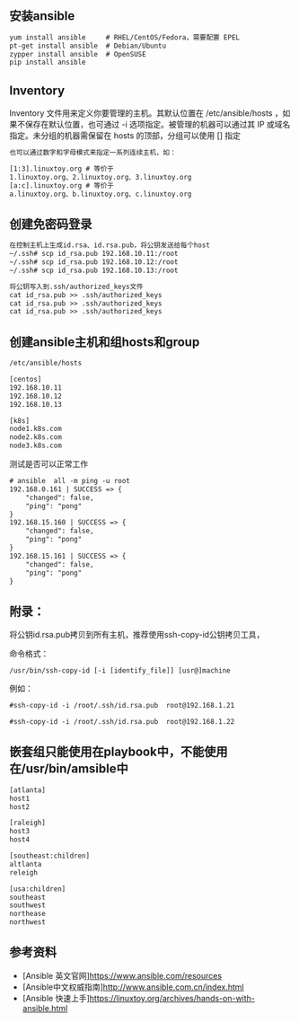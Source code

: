 安装ansible
---
```txt
yum install ansible     # RHEL/CentOS/Fedora，需要配置 EPEL
pt-get install ansible  # Debian/Ubuntu
zypper install ansible  # OpenSUSE
pip install ansible
```
Inventory
---
Inventory 文件用来定义你要管理的主机。其默认位置在 /etc/ansible/hosts ，如果不保存在默认位置，也可通过 -i 选项指定。被管理的机器可以通过其 IP 或域名指定。未分组的机器需保留在 hosts 的顶部，分组可以使用 [] 指定
``` txt
也可以通过数字和字母模式来指定一系列连续主机，如：

[1:3].linuxtoy.org # 等价于
1.linuxtoy.org、2.linuxtoy.org、3.linuxtoy.org  
[a:c].linuxtoy.org # 等价于
a.linuxtoy.org、b.linuxtoy.org、c.linuxtoy.org
```

创建免密码登录
---
``` txt
在控制主机上生成id.rsa、id.rsa.pub，将公钥发送给每个host
~/.ssh# scp id_rsa.pub 192.168.10.11:/root
~/.ssh# scp id_rsa.pub 192.168.10.12:/root
~/.ssh# scp id_rsa.pub 192.168.10.13:/root

将公钥写入到.ssh/authorized_keys文件
cat id_rsa.pub >> .ssh/authorized_keys
cat id_rsa.pub >> .ssh/authorized_keys
cat id_rsa.pub >> .ssh/authorized_keys
```

创建ansible主机和组hosts和group
---
``` txt
/etc/ansible/hosts 

[centos]
192.168.10.11
192.168.10.12
192.168.10.13

[k8s]
node1.k8s.com
node2.k8s.com
node3.k8s.com
```
测试是否可以正常工作

``` txt
# ansible  all -m ping -u root
192.168.0.161 | SUCCESS => {
    "changed": false, 
    "ping": "pong"
}
192.168.15.160 | SUCCESS => {
    "changed": false, 
    "ping": "pong"
}
192.168.15.161 | SUCCESS => {
    "changed": false, 
    "ping": "pong"
}
```

附录：
---

将公钥id.rsa.pub拷贝到所有主机，推荐使用ssh-copy-id公钥拷贝工具，

命令格式：

```shell
/usr/bin/ssh-copy-id [-i [identify_file]] [usr@]machine
```
例如：

```txt
#ssh-copy-id -i /root/.ssh/id.rsa.pub  root@192.168.1.21

#ssh-copy-id -i /root/.ssh/id.rsa.pub  root@192.168.1.22
```

嵌套组只能使用在playbook中，不能使用在/usr/bin/amsible中
---

```txt
[atlanta]
host1
host2

[raleigh]
host3
host4

[southeast:children]
altlanta
releigh

[usa:children]
southeast
southwest
northease
northwest
```
参考资料
---
- [Ansible 英文官网]https://www.ansible.com/resources
- [Ansible中文权威指南]http://www.ansible.com.cn/index.html
- [Ansible 快速上手]https://linuxtoy.org/archives/hands-on-with-ansible.html